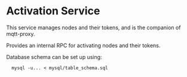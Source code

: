 Activation Service
=============

This service manages nodes and their tokens, and is the companion of mqtt-proxy.

Provides an internal RPC for activating nodes and their tokens.

Database schema can be set up using:

```
  mysql -u... < mysql/table_schema.sql
```
